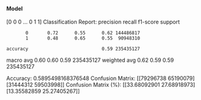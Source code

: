 #### Model
[0 0 0 ... 0 1 1]
Classification Report:
              precision    recall  f1-score   support

           0       0.72      0.55      0.62 144486817
           1       0.48      0.65      0.55  90948310

    accuracy                           0.59 235435127
   macro avg       0.60      0.60      0.59 235435127
weighted avg       0.62      0.59      0.59 235435127

Accuracy: 0.5895498168376548
Confusion Matrix:
[[79296738 65190079]
 [31444312 59503998]]
Confusion Matrix (%):
[[33.68092901 27.68918973]
 [13.35582859 25.27405267]]
